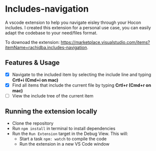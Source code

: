 # Includes-navigation

A vscode extension to help you navigate eisley through your Hocon includes.
I created this extension for a personal use case, you can easily adapt the codebase to your need/files format.

To downoad the extension: <https://marketplace.visualstudio.com/items?itemName=rachidba.includes-navigation>.

## Features & Usage

- [x] Navigate to the included item by selecting the include line and typing **Crtl+i (Cmd+i on mac)**
- [x] Find all items that include the current file by typing **Crtl+r (Cmd+r on mac)**
- [ ] View the include tree of the current item

## Running the extension locally

- Clone the repository
- Run `npm install` in terminal to install dependencies
- Run the `Run Extension` target in the Debug View. This will:
  - Start a task `npm: watch` to compile the code
  - Run the extension in a new VS Code window
